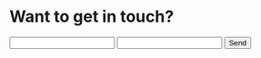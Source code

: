 
# Want to get in touch?

<form action="https://formspree.io/lrigling@gmail.com"
      method="POST">
    <input type="text" name="name">
    <input type="email" name="_replyto">
    <input type="submit" value="Send">
</form>
